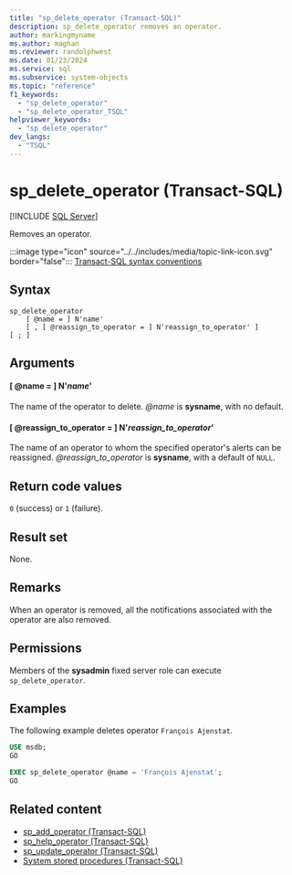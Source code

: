 ```yaml
---
title: "sp_delete_operator (Transact-SQL)"
description: sp_delete_operator removes an operator.
author: markingmyname
ms.author: maghan
ms.reviewer: randolphwest
ms.date: 01/23/2024
ms.service: sql
ms.subservice: system-objects
ms.topic: "reference"
f1_keywords:
  - "sp_delete_operator"
  - "sp_delete_operator_TSQL"
helpviewer_keywords:
  - "sp_delete_operator"
dev_langs:
  - "TSQL"
---
```

# sp_delete_operator (Transact-SQL)

[!INCLUDE [SQL Server](../../includes/applies-to-version/sqlserver.md)]

Removes an operator.

:::image type="icon" source="../../includes/media/topic-link-icon.svg" border="false"::: [Transact-SQL syntax conventions](../../t-sql/language-elements/transact-sql-syntax-conventions-transact-sql.md)

## Syntax

```syntaxsql
sp_delete_operator
    [ @name = ] N'name'
    [ , [ @reassign_to_operator = ] N'reassign_to_operator' ]
[ ; ]
```

## Arguments

#### [ @name = ] N'*name*'

The name of the operator to delete. *@name* is **sysname**, with no default.

#### [ @reassign_to_operator = ] N'*reassign_to_operator*'

The name of an operator to whom the specified operator's alerts can be reassigned. *@reassign_to_operator* is **sysname**, with a default of `NULL`.

## Return code values

`0` (success) or `1` (failure).

## Result set

None.

## Remarks

When an operator is removed, all the notifications associated with the operator are also removed.

## Permissions

Members of the **sysadmin** fixed server role can execute `sp_delete_operator`.

## Examples

The following example deletes operator `François Ajenstat`.

```sql
USE msdb;
GO

EXEC sp_delete_operator @name = 'François Ajenstat';
GO
```

## Related content

- [sp_add_operator (Transact-SQL)](sp-add-operator-transact-sql.md)
- [sp_help_operator (Transact-SQL)](sp-help-operator-transact-sql.md)
- [sp_update_operator (Transact-SQL)](sp-update-operator-transact-sql.md)
- [System stored procedures (Transact-SQL)](system-stored-procedures-transact-sql.md)
